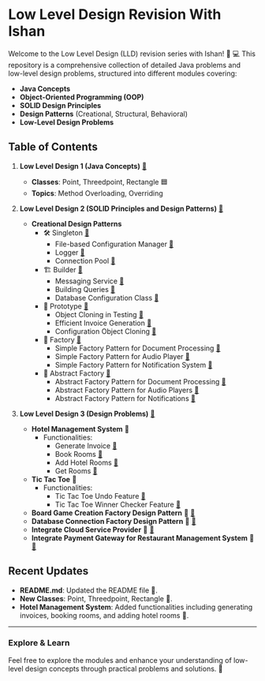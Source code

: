 # Low Level Design Revision With Ishan

Welcome to the Low Level Design (LLD) revision series with Ishan! 🚀 💻
This repository is a comprehensive collection of detailed Java problems and low-level design problems, structured into
different modules covering:

- **Java Concepts**
- **Object-Oriented Programming (OOP)**
- **SOLID Design Principles**
- **Design Patterns** (Creational, Structural, Behavioral)
- **Low-Level Design Problems**

## Table of Contents

1. **Low Level Design 1 (Java Concepts)** [🔗](/lld-1/)
    - **Classes**: Point, Threedpoint, Rectangle 🟦
    - **Topics**: Method Overloading, Overriding

2. **Low Level Design 2 (SOLID Principles and Design Patterns)** [🔗](/lld-2/)
    - **Creational Design Patterns**
        - 🛠️ Singleton [🔗](/lld-2/src/main/java/singleton)
            - File-based Configuration Manager [🔗](/lld-2/src/main/java/singleton/q1)
            - Logger [🔗](/lld-2/src/main/java/singleton/q2)
            - Connection Pool [🔗](/lld-2/src/main/java/singleton/q3)
        - 🏗️ Builder [🔗](/lld-2/src/main/java/builder)
            - Messaging Service [🔗](/lld-2/src/main/java/builder/q1)
            - Building Queries [🔗](/lld-2/src/main/java/builder/q2)
            - Database Configuration Class [🔗](/lld-2/src/main/java/builder/q3)
        - 🧬 Prototype [🔗](/lld-2/src/main/java/prototype)
            - Object Cloning in Testing [🔗](/lld-2/src/main/java/prototype/q1)
            - Efficient Invoice Generation [🔗](/lld-2/src/main/java/prototype/q2)
            - Configuration Object Cloning [🔗](/lld-2/src/main/java/prototype/q3)
        - 🧬 Factory [🔗](/lld-2/src/main/java/factory)
            - Simple Factory Pattern for Document Processing [🔗](/lld-2/src/main/java/factory/q1)
            - Simple Factory Pattern for Audio Player [🔗](/lld-2/src/main/java/factory/q2)
            - Simple Factory Pattern for Notification System [🔗](/lld-2/src/main/java/factory/q3)
        - 🧬 Abstract Factory [🔗](/lld-2/src/main/java/abstractfactory)
            - Abstract Factory Pattern for Document Processing [🔗](/lld-2/src/main/java/abstractfactory/q1)
            - Abstract Factory Pattern for Audio Players [🔗](/lld-2/src/main/java/abstractfactory/q2)
            - Abstract Factory Pattern for Notifications [🔗](/lld-2/src/main/java/abstractfactory/q3)

3. **Low Level Design 3 (Design Problems)** [🔗](/lld-3/)
    - **Hotel Management System** 🏨
        - Functionalities:
            - Generate Invoice [🔗](/lld-3/src/main/java/class2/generateinvoices)
            - Book Rooms [🔗](/lld-3/src/main/java/class2/bookrooms)
            - Add Hotel Rooms [🔗](/lld-3/src/main/java/class2/addroomshotelmanagement)
            - Get Rooms [🔗](/lld-3/src/main/java/class2/getrooms)
    - **Tic Tac Toe** 🏨
        - Functionalities:
            - Tic Tac Toe Undo Feature [🔗](/lld-3/src/main/java/class3/tttundo)
            - Tic Tac Toe Winner Checker Feature [🔗](/lld-3/src/main/java/class3/tttwinnerchecker)
    - **Board Game Creation Factory Design Pattern** 🏨 [🔗](/lld-3/src/main/java/class3/boardgamecreation)
    - **Database Connection Factory Design Pattern** 🏨 [🔗](/lld-3/src/main/java/class3/databaseconnection)
    - **Integrate Cloud Service Provider** 🏨 [🔗](/lld-3/src/main/java/class3/cloudproviders)
    - **Integrate Payment Gateway for Restaurant Management System**
      🏨 [🔗](/lld-3/src/main/java/class5/changepaymentgateway)

## Recent Updates

- **README.md**: Updated the README file 📄.
- **New Classes**: Point, Threedpoint, Rectangle 📐.
- **Hotel Management System**: Added functionalities including generating invoices, booking rooms, and adding hotel
  rooms 🏢.

---

### Explore & Learn

Feel free to explore the modules and enhance your understanding of low-level design concepts through practical problems
and solutions. 🌟

